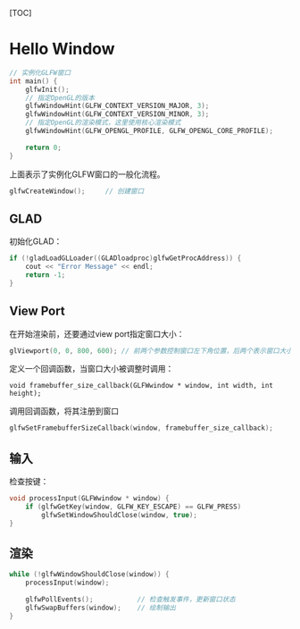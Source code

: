 [TOC]

# Hello Window

```C++
// 实例化GLFW窗口
int main() {
    glfwInit();
    // 指定OpenGL的版本
    glfwWindowHint(GLFW_CONTEXT_VERSION_MAJOR, 3);
    glfwWindowHint(GLFW_CONTEXT_VERSION_MINOR, 3);
    // 指定OpenGL的渲染模式，这里使用核心渲染模式
    glfwWindowHint(GLFW_OPENGL_PROFILE, GLFW_OPENGL_CORE_PROFILE);
    
    return 0;
}
```

上面表示了实例化GLFW窗口的一般化流程。

```C++
glfwCreateWindow();		// 创建窗口
```

## GLAD

初始化GLAD：

```C++
if (!gladLoadGLLoader((GLADloadproc)glfwGetProcAddress)) {
    cout << "Error Message" << endl;
    return -1;
}
```

## View Port

在开始渲染前，还要通过view port指定窗口大小：

```C++
glViewport(0, 0, 800, 600);	// 前两个参数控制窗口左下角位置，后两个表示窗口大小
```

定义一个回调函数，当窗口大小被调整时调用：

```C+
void framebuffer_size_callback(GLFWwindow * window, int width, int height);
```

调用回调函数，将其注册到窗口

```C++
glfwSetFramebufferSizeCallback(window, framebuffer_size_callback);
```

## 输入

检查按键：

```C++
void processInput(GLFWwindow * window) {
    if (glfwGetKey(window, GLFW_KEY_ESCAPE) == GLFW_PRESS)
        glfwSetWindowShouldClose(window, true);
}
```

## 渲染

```C++
while (!glfwWindowShouldClose(window)) {
    processInput(window);
    
    glfwPollEvents();			// 检查触发事件，更新窗口状态
    glfwSwapBuffers(window);	// 绘制输出
}
```

